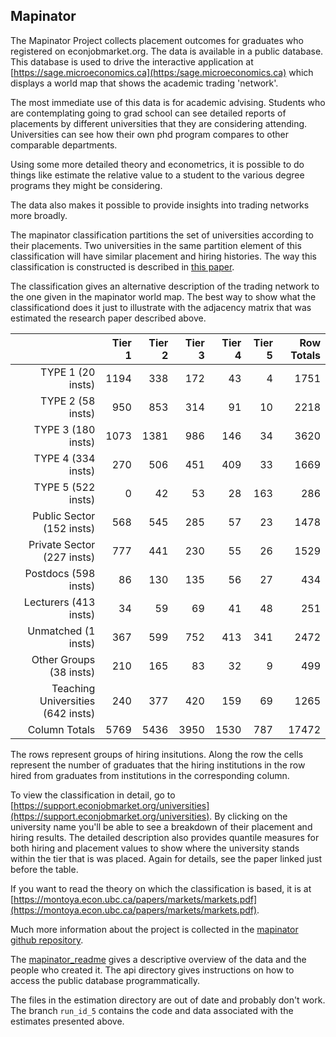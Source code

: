 ## Mapinator

The Mapinator Project collects placement outcomes for graduates who registered on econjobmarket.org.  The data is 
available in a public database.  This database is used to drive the interactive application at [https://sage.microeconomics.ca](https:/sage.microeconomics.ca)  which displays a world map that shows the academic trading 'network'.

The most immediate use of this data is for academic advising.  Students who are contemplating going to grad school can see detailed reports of placements by different universities that they are considering attending.  Universities can see how their own phd program compares to other comparable departments.

Using some more detailed theory and econometrics, it is possible to do things like estimate the relative value to a student to the various degree programs they might be considering.

The data also makes it possible to provide insights into trading networks more broadly.

The mapinator classification partitions the set of universities according to their placements.  Two universities in the same partition element of this classification will have similar placement and hiring histories. The way this classification is constructed is described in [this paper](https://montoya.econ.ubc.ca/papers/markets/markets_estimation.pdf).  

The classification gives an alternative description of the trading network to the one given in the mapinator world map.  The best way to show what the classificationd does it just to illustrate with the adjacency matrix that was estimated the research paper described above.

|                                   | **Tier 1** | **Tier 2** | **Tier 3** | **Tier 4** | **Tier 5** | **Row Totals** |
|----------------------------------:|-----------:|-----------:|-----------:|-----------:|-----------:|---------------:|
| TYPE 1 (20 insts)                 | 1194       | 338        | 172        | 43         | 4          | 1751           |
| TYPE 2 (58 insts)                 | 950        | 853        | 314        | 91         | 10         | 2218           |
| TYPE 3 (180 insts)                | 1073       | 1381       | 986        | 146        | 34         | 3620           |
| TYPE 4 (334 insts)                | 270        | 506        | 451        | 409        | 33         | 1669           |
| TYPE 5 (522 insts)                | 0          | 42         | 53         | 28         | 163        | 286            |
| Public Sector (152 insts)         | 568        | 545        | 285        | 57         | 23         | 1478           |
| Private Sector (227 insts)        | 777        | 441        | 230        | 55         | 26         | 1529           |
| Postdocs (598 insts)              | 86         | 130        | 135        | 56         | 27         | 434            |
| Lecturers (413 insts)             | 34         | 59         | 69         | 41         | 48         | 251            |
| Unmatched (1 insts)               | 367        | 599        | 752        | 413        | 341        | 2472           |
| Other Groups (38 insts)           | 210        | 165        | 83         | 32         | 9          | 499            |
| Teaching Universities (642 insts) | 240        | 377        | 420        | 159        | 69         | 1265           |
| Column Totals                     | 5769       | 5436       | 3950       | 1530       | 787        | 17472          |

The rows represent groups of hiring insitutions.  Along the row the cells represent the number of graduates that the hiring institutions in the row hired from graduates from institutions in the corresponding column.

To view the classification in detail, go to [https://support.econjobmarket.org/universities](https://support.econjobmarket.org/universities).  By clicking on the university name you'll be able to see a breakdown of their placement and hiring results.  The detailed description also provides quantile measures for both hiring and placement values to show where the university stands within the tier that is was placed.  Again for details, see the paper linked just before the table.

If you want to read the theory on which the classification is based, it is at [https://montoya.econ.ubc.ca/papers/markets/markets.pdf](https://montoya.econ.ubc.ca/papers/markets/markets.pdf).

Much more information about the project is collected in the [mapinator github repository](https://github.com/michaelpetersubc/mapinator/tree/master).  

The [mapinator_readme](https://github.com/michaelpetersubc/mapinator/blob/master/mapinator_readme/mapinator_readme.md) gives a descriptive overview of the data and the people who created it.  The api directory gives instructions on how to access the public database programmatically.

The files in the estimation directory are out of date and probably don't work.  The branch `run_id_5` contains the code and data associated with the estimates presented above.